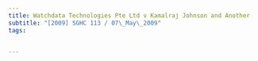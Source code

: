 ```yaml
---
title: Watchdata Technologies Pte Ltd v Kamalraj Johnson and Another 
subtitle: "[2009] SGHC 113 / 07\_May\_2009"
tags:


---
```


